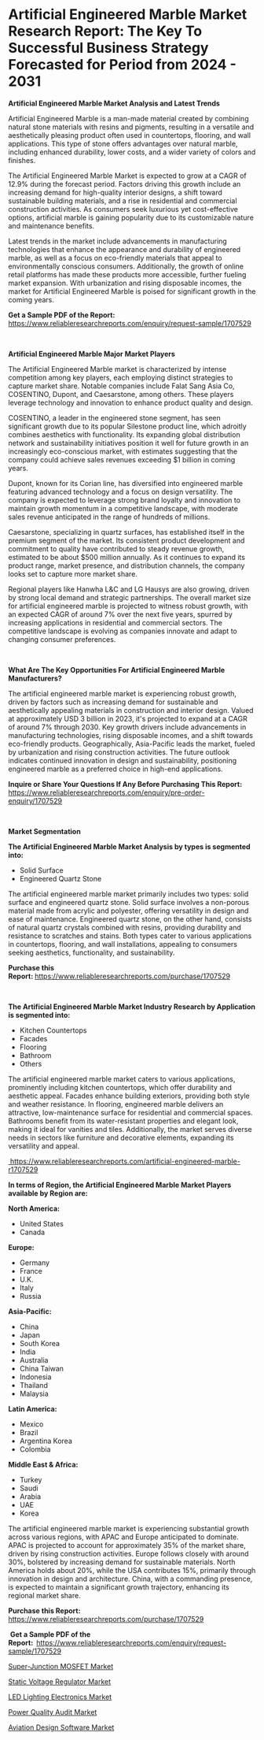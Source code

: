 <p><h1>Artificial Engineered Marble Market Research Report: The Key To Successful Business Strategy Forecasted for Period from 2024 - 2031</h1></p><p><strong>Artificial Engineered Marble Market Analysis and Latest Trends</strong></p>
<p><p>Artificial Engineered Marble is a man-made material created by combining natural stone materials with resins and pigments, resulting in a versatile and aesthetically pleasing product often used in countertops, flooring, and wall applications. This type of stone offers advantages over natural marble, including enhanced durability, lower costs, and a wider variety of colors and finishes.</p><p>The Artificial Engineered Marble Market is expected to grow at a CAGR of 12.9% during the forecast period. Factors driving this growth include an increasing demand for high-quality interior designs, a shift toward sustainable building materials, and a rise in residential and commercial construction activities. As consumers seek luxurious yet cost-effective options, artificial marble is gaining popularity due to its customizable nature and maintenance benefits.</p><p>Latest trends in the market include advancements in manufacturing technologies that enhance the appearance and durability of engineered marble, as well as a focus on eco-friendly materials that appeal to environmentally conscious consumers. Additionally, the growth of online retail platforms has made these products more accessible, further fueling market expansion. With urbanization and rising disposable incomes, the market for Artificial Engineered Marble is poised for significant growth in the coming years.</p></p>
<p><strong>Get a Sample PDF of the Report:&nbsp;</strong> <a href="https://www.reliableresearchreports.com/enquiry/request-sample/1707529?utm_campaign=112&utm_medium=2&utm_source=Github&utm_content=ia&utm_term=07102024&utm_id=artificial-engineered-marble">https://www.reliableresearchreports.com/enquiry/request-sample/1707529</a></p>
<p>&nbsp;</p>
<p><strong>Artificial Engineered Marble Major Market Players</strong></p>
<p><p>The Artificial Engineered Marble market is characterized by intense competition among key players, each employing distinct strategies to capture market share. Notable companies include Falat Sang Asia Co, COSENTINO, Dupont, and Caesarstone, among others. These players leverage technology and innovation to enhance product quality and design.</p><p>COSENTINO, a leader in the engineered stone segment, has seen significant growth due to its popular Silestone product line, which adroitly combines aesthetics with functionality. Its expanding global distribution network and sustainability initiatives position it well for future growth in an increasingly eco-conscious market, with estimates suggesting that the company could achieve sales revenues exceeding $1 billion in coming years.</p><p>Dupont, known for its Corian line, has diversified into engineered marble featuring advanced technology and a focus on design versatility. The company is expected to leverage strong brand loyalty and innovation to maintain growth momentum in a competitive landscape, with moderate sales revenue anticipated in the range of hundreds of millions.</p><p>Caesarstone, specializing in quartz surfaces, has established itself in the premium segment of the market. Its consistent product development and commitment to quality have contributed to steady revenue growth, estimated to be about $500 million annually. As it continues to expand its product range, market presence, and distribution channels, the company looks set to capture more market share.</p><p>Regional players like Hanwha L&C and LG Hausys are also growing, driven by strong local demand and strategic partnerships. The overall market size for artificial engineered marble is projected to witness robust growth, with an expected CAGR of around 7% over the next five years, spurred by increasing applications in residential and commercial sectors. The competitive landscape is evolving as companies innovate and adapt to changing consumer preferences.</p></p>
<p>&nbsp;</p>
<p><strong>What Are The Key Opportunities For Artificial Engineered Marble Manufacturers?</strong></p>
<p><p>The artificial engineered marble market is experiencing robust growth, driven by factors such as increasing demand for sustainable and aesthetically appealing materials in construction and interior design. Valued at approximately USD 3 billion in 2023, it's projected to expand at a CAGR of around 7% through 2030. Key growth drivers include advancements in manufacturing technologies, rising disposable incomes, and a shift towards eco-friendly products. Geographically, Asia-Pacific leads the market, fueled by urbanization and rising construction activities. The future outlook indicates continued innovation in design and sustainability, positioning engineered marble as a preferred choice in high-end applications.</p></p>
<p><strong>Inquire or Share Your Questions If Any Before Purchasing This Report:</strong> <a href="https://www.reliableresearchreports.com/enquiry/pre-order-enquiry/1707529?utm_campaign=112&utm_medium=2&utm_source=Github&utm_content=ia&utm_term=07102024&utm_id=artificial-engineered-marble">https://www.reliableresearchreports.com/enquiry/pre-order-enquiry/1707529</a></p>
<p>&nbsp;</p>
<p><strong>Market Segmentation</strong></p>
<p><strong>The Artificial Engineered Marble Market Analysis by types is segmented into:</strong></p>
<p><ul><li>Solid Surface</li><li>Engineered Quartz Stone</li></ul></p>
<p><p>The artificial engineered marble market primarily includes two types: solid surface and engineered quartz stone. Solid surface involves a non-porous material made from acrylic and polyester, offering versatility in design and ease of maintenance. Engineered quartz stone, on the other hand, consists of natural quartz crystals combined with resins, providing durability and resistance to scratches and stains. Both types cater to various applications in countertops, flooring, and wall installations, appealing to consumers seeking aesthetics, functionality, and sustainability.</p></p>
<p><strong>Purchase this Report:&nbsp;</strong><a href="https://www.reliableresearchreports.com/purchase/1707529?utm_campaign=112&utm_medium=2&utm_source=Github&utm_content=ia&utm_term=07102024&utm_id=artificial-engineered-marble">https://www.reliableresearchreports.com/purchase/1707529</a></p>
<p>&nbsp;</p>
<p><strong>The Artificial Engineered Marble Market Industry Research by Application is segmented into:</strong></p>
<p><ul><li>Kitchen Countertops</li><li>Facades</li><li>Flooring</li><li>Bathroom</li><li>Others</li></ul></p>
<p><p>The artificial engineered marble market caters to various applications, prominently including kitchen countertops, which offer durability and aesthetic appeal. Facades enhance building exteriors, providing both style and weather resistance. In flooring, engineered marble delivers an attractive, low-maintenance surface for residential and commercial spaces. Bathrooms benefit from its water-resistant properties and elegant look, making it ideal for vanities and tiles. Additionally, the market serves diverse needs in sectors like furniture and decorative elements, expanding its versatility and appeal.</p></p>
<p><a href="https://www.reliableresearchreports.com/artificial-engineered-marble-r1707529?utm_campaign=112&utm_medium=2&utm_source=Github&utm_content=ia&utm_term=07102024&utm_id=artificial-engineered-marble">&nbsp;https://www.reliableresearchreports.com/artificial-engineered-marble-r1707529</a></p>
<p><strong>In terms of Region, the Artificial Engineered Marble Market Players available by Region are:</strong></p>
<p>
    <p> <strong> North America: </strong>
        <ul>
            <li>United States</li>
            <li>Canada</li>
        </ul>
        </p> 
    <p> <strong> Europe: </strong>
        <ul>
            <li>Germany</li>
            <li>France</li>
            <li>U.K.</li>
            <li>Italy</li>
            <li>Russia</li>
        </ul>
        </p> 
    <p> <strong> Asia-Pacific: </strong>
        <ul>
            <li>China</li>
            <li>Japan</li>
            <li>South Korea</li>
            <li>India</li>
            <li>Australia</li>
            <li>China Taiwan</li>
            <li>Indonesia</li>
            <li>Thailand</li>
            <li>Malaysia</li>
        </ul>
        </p> 
    <p> <strong> Latin America: </strong>
        <ul>
            <li>Mexico</li>
            <li>Brazil</li>
            <li>Argentina Korea</li>
            <li>Colombia</li>
        </ul>
        </p> 
    <p> <strong> Middle East & Africa: </strong>
        <ul>
            <li>Turkey</li>
            <li>Saudi</li>
            <li>Arabia</li>
            <li>UAE</li>
            <li>Korea</li>
        </ul>
    </p>
    </p>
<p><p>The artificial engineered marble market is experiencing substantial growth across various regions, with APAC and Europe anticipated to dominate. APAC is projected to account for approximately 35% of the market share, driven by rising construction activities. Europe follows closely with around 30%, bolstered by increasing demand for sustainable materials. North America holds about 20%, while the USA contributes 15%, primarily through innovation in design and architecture. China, with a commanding presence, is expected to maintain a significant growth trajectory, enhancing its regional market share.</p></p>
<p><strong>Purchase this Report: </strong><a href="https://www.reliableresearchreports.com/purchase/1707529?utm_campaign=112&utm_medium=2&utm_source=Github&utm_content=ia&utm_term=07102024&utm_id=artificial-engineered-marble">https://www.reliableresearchreports.com/purchase/1707529</a></p>
<p>&nbsp;<strong>Get a Sample PDF of the Report:&nbsp;&nbsp;</strong><a href="https://www.reliableresearchreports.com/enquiry/request-sample/1707529?utm_campaign=112&utm_medium=2&utm_source=Github&utm_content=ia&utm_term=07102024&utm_id=artificial-engineered-marble">https://www.reliableresearchreports.com/enquiry/request-sample/1707529</a></p>
<p><strong></strong></p>
<p><p><a href="https://github.com/SanjidaMahmud81/Market-Research-Report-List-1/blob/main/super-junction-mosfet-market.md?utm_campaign=112&utm_medium=2&utm_source=Github&utm_content=ia&utm_term=07102024&utm_id=artificial-engineered-marble">Super-Junction MOSFET Market</a></p><p><a href="https://issuu.com/reportprime-2/docs/static-voltage-regulator-market-size-2030.pptx?utm_campaign=112&utm_medium=2&utm_source=Github&utm_content=ia&utm_term=07102024&utm_id=artificial-engineered-marble">Static Voltage Regulator Market</a></p><p><a href="https://github.com/santosh758595/Market-Research-Report-List-6/blob/main/led-lighting-electronics-market.md?utm_campaign=112&utm_medium=2&utm_source=Github&utm_content=ia&utm_term=07102024&utm_id=artificial-engineered-marble">LED Lighting Electronics Market</a></p><p><a href="https://issuu.com/reportprime-2/docs/power-quality-audit-market-size-203_df4c2d21d26168?utm_campaign=112&utm_medium=2&utm_source=Github&utm_content=ia&utm_term=07102024&utm_id=artificial-engineered-marble">Power Quality Audit Market</a></p><p><a href="https://www.linkedin.com/pulse/aviation-design-software-market-trends-growth-outlook-2024-qpuhe?utm_campaign=112&utm_medium=2&utm_source=Github&utm_content=ia&utm_term=07102024&utm_id=artificial-engineered-marble">Aviation Design Software Market</a></p></p>